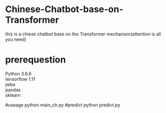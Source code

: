 # Chinese-Chatbot-base-on-Transformer
this is a chiese chatbot base on the Transformer mechanism(attention is all you need)
# prerequestion

Python 3.6.6 \
tensorflow 1.11 \
jieba \
pandas \
sklearn

#useage
python main_ch.py
#predict
python predict.py
